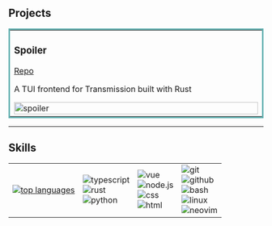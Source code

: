 ## Projects

<table bordercolor="#66b2b2">
  <tr>
    <td width="33%" valign="top">
      <h3>Spoiler</h3>
        <p><a href="https://github.com/kiipuri/spoiler">Repo</a></p>
        <p>A TUI frontend for Transmission built with Rust</p>
        <img src="./media/spoiler.gif" width="100%" alt="spoiler" />
    </td>
  </tr>
</table>

---

## Skills

<table>
  <tr>
    <td>
      <a href="https://github.com/anuraghazra/github-readme-stats">
        <img src="https://github-readme-stats.vercel.app/api/top-langs/?username=kiipuri&layout=compact&langs_count=6" alt="top languages">
      </a>
    </td>
    <td>
      <img src="https://img.shields.io/badge/Language-TypeScript-informational?style=flat&logo=TypeScript&logoColor=white&color=orange" alt="typescript"> <br/>
      <img src="https://img.shields.io/badge/Language-Rust-informational?style=flat&logo=rust&logoColor=white&color=orange" alt="rust"> <br/>
      <img src="https://img.shields.io/badge/Language-Python-informational?style=flat&logo=python&logoColor=white&color=orange" alt="python"> <br/>
    </td>
    <td>
      <img src="https://img.shields.io/badge/Web%20Dev-Vue.js-informational?style=flat&logo=vue.js&logoColor=white&color=green" alt="vue"> <br/>
      <img src="https://img.shields.io/badge/Web%20Dev-Node.js-informational?style=flat&logo=node.js&logoColor=white&color=green" alt="node.js"> <br/>
      <img src="https://img.shields.io/badge/Web%20Dev-CSS-informational?style=flat&logo=css3&logoColor=white&color=green" alt="css"> <br/>
      <img src="https://img.shields.io/badge/Web%20Dev-HTML-informational?style=flat&logo=html5&logoColor=white&color=green" alt="html"> <br/>
    </td>
    <td>
      <img src="https://img.shields.io/badge/Tool-Git-informational?style=flat&logo=git&logoColor=white&color=blue" alt="git"> <br/>
      <img src="https://img.shields.io/badge/Tool-GitHub-informational?style=flat&logo=github&logoColor=white&color=blue" alt="github"> <br/>
      <img src="https://img.shields.io/badge/Tool-Bash-informational?style=flat&logo=GNU-bash&logoColor=white&color=blue" alt="bash"> <br/>
      <img src="https://img.shields.io/badge/Tool-Linux-informational?style=flat&logo=linux&logoColor=white&color=blue" alt="linux"> <br/>
      <img src="https://img.shields.io/badge/Tool-Neovim-informational?style=flat&logo=neovim&logoColor=white&color=blue" alt="neovim"> <br/>
    </td>
  </tr>
</table>
